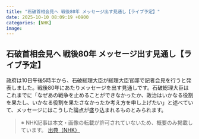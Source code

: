 ```yaml
---
title: "石破首相会見へ 戦後80年 メッセージ出す見通し【ライブ予定】"
date: 2025-10-10 08:09:19 +0900
categories: [NHK]
image: 
---
```

## 石破首相会見へ 戦後80年 メッセージ出す見通し【ライブ予定】

政府は10日午後5時半から、石破総理大臣が総理大臣官邸で記者会見を行うと発表しました。戦後80年にあたりメッセージを出す見通しです。石破総理大臣はこれまでに「なぜあの戦争を止めることができなかったか、政治はいかなる役割を果たし、いかなる役割を果たさなかったか考え方を申し上げたい」と述べていて、メッセージにはこうした論点が盛り込まれるものとみられます。

> ※ NHK記事は本文・画像の転載が許可されていないため、概要のみ掲載しています。
[出典（NHK）](http://www3.nhk.or.jp/news/html/20251010/k10014946581000.html)
